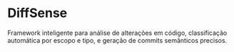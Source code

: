 # DiffSense
Framework inteligente para análise de alterações em código, classificação automática por escopo e tipo, e geração de commits semânticos precisos.
